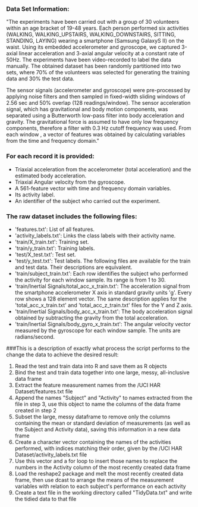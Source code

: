 ### Data Set Information:
"The experiments have been carried out with a group of 30 volunteers within an age bracket of 19-48 years. Each person performed
six activities (WALKING, WALKING_UPSTAIRS, WALKING_DOWNSTAIRS, SITTING, STANDING, LAYING) wearing a smartphone (Samsung GalaxyS II) 
on the waist. Using its embedded accelerometer and gyroscope, we captured 3-axial linear acceleration and 3-axial angular velocity 
at a constant rate of 50Hz. The experiments have been video-recorded to label the data manually. The obtained dataset has been 
randomly partitioned into two sets, where 70% of the volunteers was selected for generating the training data and 30% the test data.

The sensor signals (accelerometer and gyroscope) were pre-processed by applying noise filters and then sampled in fixed-width 
sliding windows of 2.56 sec and 50% overlap (128 readings/window). The sensor acceleration signal, which has gravitational and 
body motion components, was separated using a Butterworth low-pass filter into body acceleration and gravity. The gravitational 
force is assumed to have only low frequency components, therefore a filter with 0.3 Hz cutoff frequency was used. From each window
, a vector of features was obtained by calculating variables from the time and frequency domain."

### For each record it is provided:
* Triaxial acceleration from the accelerometer (total acceleration) and the estimated body acceleration.
* Triaxial Angular velocity from the gyroscope.
* A 561-feature vector with time and frequency domain variables.
* Its activity label.
* An identifier of the subject who carried out the experiment.

### The raw dataset includes the following files:

* 'features.txt': List of all features.
* 'activity_labels.txt': Links the class labels with their activity name.
* 'train/X_train.txt': Training set.
* 'train/y_train.txt': Training labels.
* 'test/X_test.txt': Test set.
* 'test/y_test.txt': Test labels.
The following files are available for the train and test data. Their descriptions are equivalent.
* 'train/subject_train.txt': Each row identifies the subject who performed the activity for each window sample. Its range is from 1 to 30. 
* 'train/Inertial Signals/total_acc_x_train.txt': The acceleration signal from the smartphone accelerometer X axis in standard gravity units 'g'. Every row shows a 128 element vector. The same description applies for the 'total_acc_x_train.txt' and 'total_acc_z_train.txt' files for the Y and Z axis. 
* 'train/Inertial Signals/body_acc_x_train.txt': The body acceleration signal obtained by subtracting the gravity from the total acceleration.
* 'train/Inertial Signals/body_gyro_x_train.txt': The angular velocity vector measured by the gyroscope for each window sample. The units are radians/second.

###This is a description of exactly what process the script performs to the change the data to achieve the desired result:
1. Read the test and train data into R and save them as R objects
2. Bind the test and train data together into one large, messy, all-inclusive data frame
3. Extract the feature measurement names from the /UCI HAR Dataset/features.txt file
4. Append the names "Subject" and "Activity" to names extracted from the file in step 3, use this object to name the columns of the data frame created in step 2
5. Subset the large, messy dataframe to remove only the columns containing the mean or standard deviation of measurements (as well as the Subject and Activity data), saving this information in a new data frame
6. Create a character vector containing the names of the activities performed, with indices matching their order, given by the /UCI HAR Dataset/activity_labels.txt file
7. Use this vector and a for loop to insert those names to replace the numbers in the Activity column of the most recently created data frame
8. Load the reshape2 package and melt the most recently created data frame, then use dcast to arrange the means of the measurement variables with relation to each subject's performance on each activity
9. Create a text file in the working directory called "TidyData.txt" and write the tidied data to that file

  
  
  
